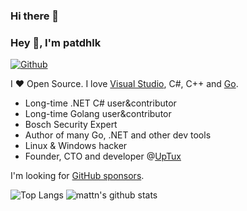 ### Hi there 👋

<!--
**patdhlk/patdhlk** is a ✨ _special_ ✨ repository because its `README.md` (this file) appears on your GitHub profile.

Here are some ideas to get you started:

- 🔭 I’m currently working on ...
- 🌱 I’m currently learning ...
- 👯 I’m looking to collaborate on ...
- 🤔 I’m looking for help with ...
- 💬 Ask me about ...
- 📫 How to reach me: ...
- 😄 Pronouns: ...
- ⚡ Fun fact: ...
-->
### Hey 👋, I'm patdhlk

[![Github](https://img.shields.io/github/followers/patdhlk?label=Follow&style=social)](https://github.com/mattn)

I ❤ Open Source. I love [Visual Studio](https://visualstudio.microsoft.com/), C#, C++ and [Go](https://golang.org).

* Long-time .NET C# user&contributor
* Long-time Golang user&contributor
* Bosch Security Expert
* Author of many Go, .NET and other dev tools
* Linux & Windows hacker
* Founder, CTO and developer @[UpTux](https://github.com/uptux)

I'm looking for [GitHub sponsors](https://github.com/sponsors/patdhlk).

![Top Langs](https://github-readme-stats.vercel.app/api/top-langs/?username=patdhlk&hide=html)
![mattn's github stats](https://github-readme-stats.vercel.app/api?username=patdhlk&show_icons=true&count_private=true&line_height=40)
